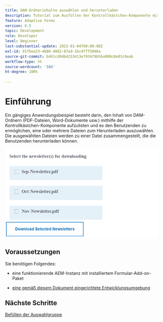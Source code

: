 ```yaml
---
title: DAM-Ordnerinhalte auswählen und herunterladen
description: Tutorial zum Ausfüllen der Kontrollkästchen-Komponente mit DAM-Ordnerinhalten und Ermöglichen des Downloads ausgewählter Inhalte durch die Benutzenden.
feature: Adaptive Forms
version: 6.5
topic: Development
role: Developer
level: Beginner
last-substantial-update: 2023-01-04T00:00:00Z
exl-id: 91fbea23-4886-4892-87ad-1bc4fff5896a
source-git-commit: bd41cd9d64253413e793479b5ba900c8e01c0eab
workflow-type: ht
source-wordcount: '104'
ht-degree: 100%

---
```


# Einführung

Ein gängiges Anwendungsbeispiel besteht darin, den Inhalt von DAM-Ordnern (PDF-Dateien, Word-Dokumente usw.) mithilfe der Kontrollkästchen-Komponente aufzulisten und es den Benutzenden zu ermöglichen, eine oder mehrere Dateien zum Herunterladen auszuwählen. Die ausgewählten Dateien werden zu einer Datei zusammengestellt, die die Benutzenden herunterladen können.

![Anwendungsfall](assets/newsletters-download1.png)

## Voraussetzungen

Sie benötigen Folgendes:

* eine funktionierende AEM-Instanz mit installiertem Formular-Add-on-Paket

* [eine gemäß diesem Dokument eingerichtete Entwicklungsumgebung](https://experienceleague.adobe.com/docs/experience-manager-learn/forms/creating-your-first-osgi-bundle/create-your-first-osgi-bundle.html?lang=de)

## Nächste Schritte

[Befüllen der Auswahlgruppe](./populating-choice-group-with-dam-folder-content.md)
